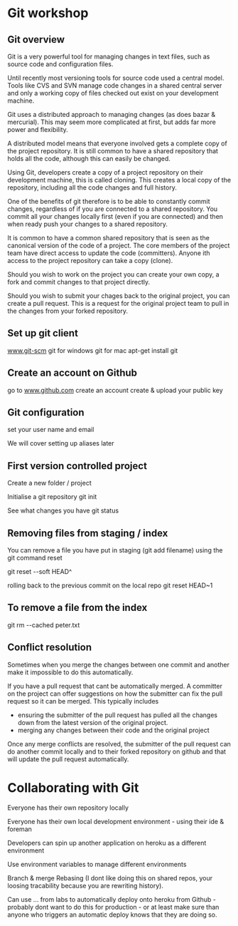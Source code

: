 Git workshop
============


Git overview
------------
Git is a very powerful tool for managing changes in text files, such as source code and configuration files.

Until recently most versioning tools for source code used a central model.  Tools like CVS and SVN  manage code changes in a shared central server and only a working copy of files checked out exist on your development machine.

Git uses a distributed approach to managing changes (as does bazar & mercurial).  This may seem more complicated at first, but adds far more power and flexibility.

A distributed model means that everyone involved gets a complete copy of the project repository.  It is still common to have a shared repository that holds all the code, although this can easily be changed.

Using Git, developers create a copy of a project repository on their development machine, this is called cloning.  This creates a local copy of the repository, including all the code changes and full history.

One of the benefits of git therefore is to be able to constantly commit changes, regardless of if you are connected to a shared repository.  You commit all your changes locally first (even if you are connected) and then when ready push your changes to a shared repository.

It is common to have a common shared repository that is seen as the canonical version of the code of a project.  The core members of the project team have direct access to update the code (committers).  Anyone ith access to the project repository can take a copy (clone).

Should you wish to work on the project you can create your own copy, a fork and commit changes to that project directly.

Should you wish to submit your chages back to the original project, you can create a pull request.  This is a request for the original project team to pull in the changes from your forked repository.




Set up git client
-----------------

www.git-scm
git for windows
git for mac
apt-get install git


Create an account on Github
---------------------------
go to www.github.com
create an account
create & upload your public key


Git configuration
-----------------
set your user name and email

We will cover setting up aliases later


First version controlled project
--------------------------------

Create a new folder / project

Initialise a git repository
git init

See what changes you have
git status




Removing files from staging / index
-----------------------------------
You can remove a file you have put in staging (git add filename) using the git command reset

git reset --soft HEAD^


rolling back to the previous commit on the local repo
git reset HEAD~1


To remove a file from the index
-------------------------------
git rm --cached peter.txt


Conflict resolution
-------------------
Sometimes when you merge the changes between one commit and another make it impossible to do this automatically.

If you have a pull request that cant be automatically merged.  A committer on the project can offer suggestions on how the submitter can fix the pull request so it can be merged.  This typically includes
* ensuring the submitter of the pull request has pulled all the changes down from the latest version of the original project.
* merging any changes between their code and the original project

Once any merge conflicts are resolved, the submitter of the pull request can do another commit locally and to their forked repository on github and that will update the pull request automatically.



Collaborating with Git
=======================================================

Everyone has their own repository locally

Everyone has their own local development environment - using their ide & foreman

Developers can spin up another application on heroku as a different environment

Use environment variables to manage different environments

Branch & merge
Rebasing (I dont like doing this on shared repos, your loosing tracability because you are rewriting history).


Can use ... from labs to automatically deploy onto heroku from Github - probably dont want to do this for production - or at least make sure than anyone who triggers an automatic deploy knows that they are doing so.
